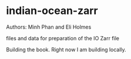 # indian-ocean-zarr
Authors: Minh Phan and Eli Holmes

files and data for preparation of the IO Zarr file

Building the book. Right now I am building locally.
